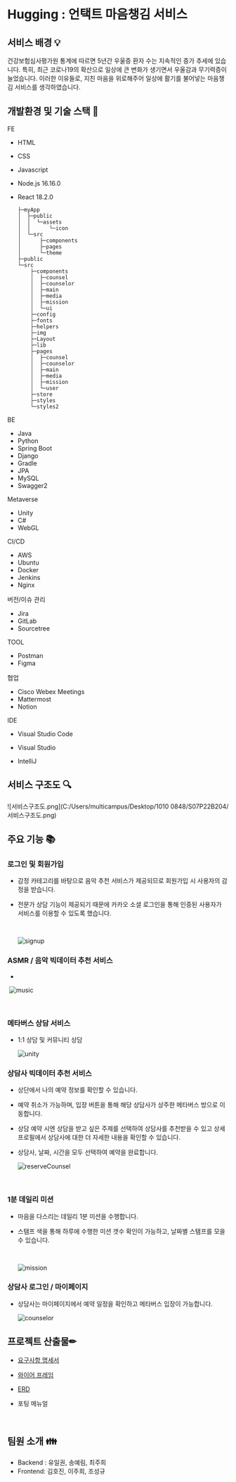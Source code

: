 # Hugging : 언택트 마음챙김 서비스



## 서비스 배경 💡

건강보험심사평가원 통계에 따르면 5년간 우울증 환자 수는 지속적인 증가 추세에 있습니다.
특히, 최근 코로나19의 확산으로 일상에 큰 변화가 생기면서 우울감과 무기력증이 늘었습니다.
이러한 이유들로, 지친 마음을 위로해주어 일상에 활기를 불어넣는 마음챙김 서비스를 생각하였습니다.



## 개발환경 및 기술 스택 🔨

FE

- HTML 

- CSS

- Javascript

- Node.js 16.16.0

- React 18.2.0

  ```
  ├─myApp
  │  ├─public
  │  │  └─assets
  │  │      └─icon
  │  └─src
  │      ├─components
  │      ├─pages
  │      └─theme
  ├─public
  └─src
      ├─components
      │  ├─counsel
      │  ├─counselor
      │  ├─main
      │  ├─media
      │  ├─mission
      │  └─ui
      ├─config
      ├─fonts
      ├─helpers
      ├─img
      ├─Layout
      ├─lib
      ├─pages
      │  ├─counsel
      │  ├─counselor
      │  ├─main
      │  ├─media
      │  ├─mission
      │  └─user
      ├─store
      ├─styles
      └─styles2
  
  ```

  

BE

- Java
- Python
- Spring Boot
- Django
- Gradle
- JPA
- MySQL
- Swagger2

Metaverse

- Unity
- C#
- WebGL

CI/CD

- AWS
- Ubuntu
- Docker
- Jenkins
- Nginx

버전/이슈 관리

- Jira
- GitLab
- Sourcetree

TOOL

- Postman
- Figma

협업

- Cisco Webex Meetings
- Mattermost
- Notion

IDE

- Visual Studio Code

- Visual Studio

- IntelliJ

  

## 서비스 구조도 🔍

![서비스구조도.png](C:/Users/multicampus/Desktop/1010 0848/S07P22B204/서비스구조도.png)

## 주요 기능 📚



### 로그인 및 회원가입<br>

- 감정 카테고리를 바탕으로 음악 추천 서비스가 제공되므로 회원가입 시 사용자의 감정을 받습니다.

- 전문가 상담 기능이 제공되기 때문에 카카오 소셜 로그인을 통해 인증된 사용자가 서비스를 이용할 수 있도록 했습니다.

  <br>

  ![signup](/uploads/26c531393819b59ef9152714f8386e37/signup.gif)

  

### ASMR / 음악 빅데이터 추천 서비스<br>

- 

​	![music](/uploads/a2274ebdd7ae71fa96c5adc3f30165b1/music.gif)

<br>



### 메타버스 상담 서비스<br>

- 1:1 상담 및 커뮤니티 상담<br>

  ![unity](/uploads/733a93c0f81715062f1ea482cc58cacc/unity.gif)<br>

  

### 상담사 빅데이터 추천 서비스<br>

* 상단에서 나의 예약 정보를 확인할 수 있습니다. 
* 예약 취소가 가능하며, 입장 버튼을 통해 해당 상담사가 상주한 메타버스 방으로 이동합니다.
* 상담 예약 시엔 상담을 받고 싶은 주제를 선택하여 상담사를 추천받을 수 있고 상세 프로필에서 상담사에 대한 더 자세한 내용을 확인할 수 있습니다.
* 상담사, 날짜, 시간을 모두 선택하여 예약을 완료합니다.

  ![reserveCounsel](/uploads/d15dec04c001e6d92767453e0c58088d/reserveCounsel.gif)

<br>



### 1분 데일리 미션<br>

- 마음을 다스리는 데일리 1분 미션을 수행합니다.

- 스탬프 색을 통해 하루에 수행한 미션 갯수 확인이 가능하고, 날짜별 스탬프를 모을 수 있습니다.

  <br>

  ![mission](/uploads/6bd9ed3433967026b532f6a12cfd4de6/mission.gif)<br>
  
  

### 상담사 로그인 / 마이페이지<br>

- 상담사는 마이페이지에서 예약 일정을 확인하고 메타버스 입장이 가능합니다.

  ![counselor](/uploads/5821cf6927dbb8cda05180816c230e08/counselor.gif)



## 프로젝트 산출물✏

- [요구사항 명세서](https://docs.google.com/spreadsheets/d/1wqxq_37LHVrLwG95qNnF8Qxr5pk0scwcUsZ9KtmnuQY/edit#gid=0)

- [와이어 프레임](https://www.figma.com/file/UMwRVfUeCFs2bUAPA4dwPO/Hugging?node-id=0%3A1)

- [ERD](https://www.google.com/url?q=https://www.erdcloud.com/d/Lu4txFFatKsjZjNSy&amp;sa=D&amp;source=editors&amp;ust=1665409049197761&amp;usg=AOvVaw0-BP6mWdj5M5lmPCAex3d9)

- 포팅 메뉴얼

  <br>

## 팀원 소개 👪

- Backend : 유일권, 송예림, 최주희
- Frontend: 김호진, 이주희, 조성규
